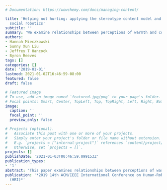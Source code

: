 ```yaml
---
# Documentation: https://wowchemy.com/docs/managing-content/

title: 'Helping not hurting: applying the stereotype content model and bias map to
  social robotics'
subtitle: ''
summary: 'We examine relationships between perceptions of warmth and competence, emotional responses, and behavioral tendencies in the context of social robots.'
authors:
- Hannah Mieczkowski
- Sunny Xun Liu
- Jeffrey T Hancock
- Byron Reeves
tags: []
categories: []
date: '2019-01-01'
lastmod: 2021-01-02T16:46:59-08:00
featured: false
draft: false

# Featured image
# To use, add an image named `featured.jpg/png` to your page's folder.
# Focal points: Smart, Center, TopLeft, Top, TopRight, Left, Right, BottomLeft, Bottom, BottomRight.
image:
  caption: ''
  focal_point: ''
  preview_only: false

# Projects (optional).
#   Associate this post with one or more of your projects.
#   Simply enter your project's folder or file name without extension.
#   E.g. `projects = ["internal-project"]` references `content/project/deep-learning/index.md`.
#   Otherwise, set `projects = []`.
projects: []
publishDate: '2021-01-03T00:46:59.099153Z'
publication_types:
- '1'
abstract: 'This paper examines relationships between perceptions of warmth and competence, emotional responses, and behavioral tendencies in the context of social robots.'
publication: '*2019 14th ACM/IEEE International Conference on Human-Robot Interaction
  (HRI)*'
---
```

